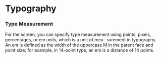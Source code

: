# Typography
### Type Measurement
For the screen, you can specify type measurement using
points, pixels, percentages, or em units, which is a unit of mea-
surement in typography. An em is defined as the width of the
uppercase M in the parent face and point size; for example,
in 14-point type, an em is a distance of 14 points. 